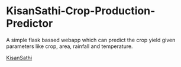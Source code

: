 # KisanSathi-Crop-Production-Predictor

A simple flask bassed webapp which can predict the crop yield given parameters like crop, area, rainfall and temperature.

[KisanSathi](http://kisansathi.herokuapp.com/)
